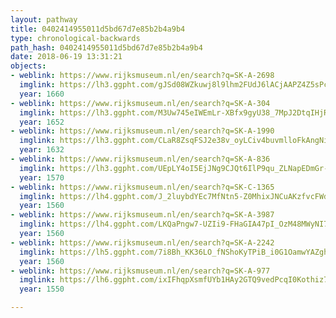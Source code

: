 ```yaml
---
layout: pathway
title: 0402414955011d5bd67d7e85b2b4a9b4
type: chronological-backwards
path_hash: 0402414955011d5bd67d7e85b2b4a9b4
date: 2018-06-19 13:31:21
objects:
- weblink: https://www.rijksmuseum.nl/en/search?q=SK-A-2698
  imglink: https://lh3.ggpht.com/gJSd08WZkuwj8l9lhm2FUdJ6lACjAAPZ4Z5sPc1IcmF4rBzVfqeRm36AVvOo2XywMKyxqvtxXc0KPX7zqBcxvE6AkWKC=s200
  year: 1660
- weblink: https://www.rijksmuseum.nl/en/search?q=SK-A-304
  imglink: https://lh3.ggpht.com/M3Uw745eIWEmLr-XBfx9gyU38_7MpJ2DtqIHjR9BJ0_-oEW_9HYNmnyTMBAyayYapVhWyUia1AK1uWPlv14DRbKGx0c=s200
  year: 1652
- weblink: https://www.rijksmuseum.nl/en/search?q=SK-A-1990
  imglink: https://lh3.ggpht.com/CLaR8ZsqFSJ2e38v_oyLCiv4buvmlloFkAngNi0d-SYFTAce9tdc0jAk2HwkIkhsDPcMjhIf85wIzBoI6bMbDGxt9AY=s200
  year: 1632
- weblink: https://www.rijksmuseum.nl/en/search?q=SK-A-836
  imglink: https://lh3.ggpht.com/UEpLY4oI5EjJNg9CJQt6IlP9qu_ZLNapEDmGr-k8q7xQwQwjj_I8ifuszXlBkrwLQX676FZ75R_h3DaBo61KqenU2N76=s200
  year: 1570
- weblink: https://www.rijksmuseum.nl/en/search?q=SK-C-1365
  imglink: https://lh4.ggpht.com/J_2luybdYEc7MfNtn5-Z0MhixJNCuAKzfvcFWdk8r0OTmR94llu0eMMYdvlMubhOdYThw_NWaIo_c5qmGsKLgH9D4w=s200
  year: 1560
- weblink: https://www.rijksmuseum.nl/en/search?q=SK-A-3987
  imglink: https://lh4.ggpht.com/LKQaPngw7-UZIi9-FHaGIA47pI_OzM48MWyNI7PBIQTYgX8Y-kOErhW4pHlYch4yHbnUAkiAkf4hGxgukCz_vrjcJDyA=s200
  year: 1560
- weblink: https://www.rijksmuseum.nl/en/search?q=SK-A-2242
  imglink: https://lh5.ggpht.com/7i8Bh_KK36LO_fNShoKyTPiB_i0G1OamwYAZgh_IwQSf3dRx8J5m3wDTR1pnETBmiVp5Cr8zJFEGaAarmp0bk5vECYg=s200
  year: 1560
- weblink: https://www.rijksmuseum.nl/en/search?q=SK-A-977
  imglink: https://lh6.ggpht.com/ixIFhqpXsmfUYb1HAy2GTQ9vedPcqI0Kothiz7bcPUA60uqeLEmG0G6O61eYwjphsy9bRffgGwQkPo_Qh5xRw4fKWg=s200
  year: 1550

---
```

